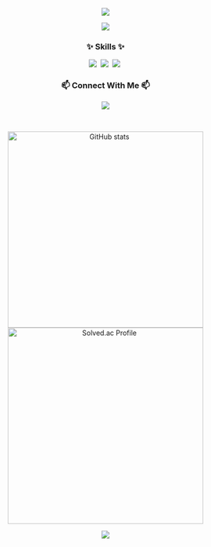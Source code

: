 <p align='center'>
   <img src="https://capsule-render.vercel.app/api?type=waving&color=BDBDC8&height=300&section=header&text=Gyeonghun%20Lee%20&fontSize=50&animation=fadeIn&fontAlignY=38&desc=Aspiring%20Backend%20Developer&descAlignY=55&descAlign=80&fontColor=ffffff" />

   <p align="center">
<a href="https://hits.seeyoufarm.com"><img src="https://hits.seeyoufarm.com/api/count/incr/badge.svg?url=https%3A%2F%2Fgithub.com%2Fquddaz&count_bg=%23F32DEC&title_bg=%23555555&icon=&icon_color=%23E7E7E7&title=hits&edge_flat=false"/></a>
</p>


<h3 align="center">✨ Skills ✨</h3>
<p align="center">
  <img src="https://img.shields.io/badge/Java-007396?style=flat-square&logo=Java&logoColor=white"/></a>&nbsp
  <img src="https://img.shields.io/badge/SpringBoot-6DB33F?style=flat-square&logo=SpringBoot&logoColor=white"/></a>&nbsp 
  <img src="https://img.shields.io/badge/Mysql-E6B91E?style=flat-square&logo=MySql&logoColor=white"/></a>&nbsp 
</p>

<h3 align="center"> 📫 Connect With Me 📫 </h3>
<p align="center">
  <a href="mailto:kang000322@gmail.com">
    <img src="https://img.shields.io/badge/Gmail-D14836?style=for-the-badge&logo=gmail&logoColor=white"/>
    </a>
  </a>
</p>
<br>
<p align="center">
    <img src="https://github-readme-stats.vercel.app/api?username=lgh000322&show_icons=true&theme=radical" alt="GitHub stats" width="400">
    <a href="https://solved.ac/kyounghun12/">
        <img src="http://mazassumnida.wtf/api/v2/generate_badge?boj=kyounghun12" alt="Solved.ac Profile" width="400">
    </a>
</p>

<p align="center">
   <img src="https://github-readme-stats.vercel.app/api/top-langs/?username=lgh000322">
</p>

